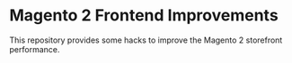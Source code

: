 # Magento 2 Frontend Improvements

This repository provides some hacks to improve the Magento 2 storefront performance.

